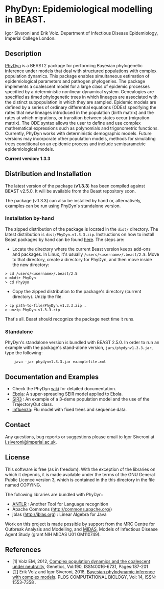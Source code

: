 # PhyDyn: Epidemiological modelling in BEAST.

Igor Siveroni and Erik Volz.
Department of Infectious Disease Epidemiology, Imperial College London.

## Description
[PhyDyn](https://github.com/mrc-ide/PhyDyn/wiki) is a BEAST2 package for performing Bayesian phylogenetic inference under models that deal with structured populations with complex population dynamics.
This package enables simultaneous estimation of epidemiological parameters and pathogen phylogenies. The package implements a coalescent model for a large class of epidemic processes specified by a deterministic nonlinear dynamical system. Genealogies are specified as timed phylogenetic trees in which lineages are associated with the distinct subpopulation in which they are sampled. Epidemic models are defined by a series of ordinary differential equations (ODEs) specifying the rates that new lineages introduced in the population (birth matrix) and the rates at which migrations, or transition between states occur (migration matrix). The ODE syntax allows the user to define and use complex mathematical expressions such as  polynomials and trigonometric functions. Currently, PhyDyn works with deterministic demographic models. Future versions may incorporate other population models, methods for simulating trees conditional on an epidemic process and include semiparametric epidemiological models.

**Current version: 1.3.3**

## Distribution and Installation

The latest version of the package (**v1.3.3**) has been compiled against BEAST v2.5.0. It will be available from the Beast repository soon.

The package (v.1.3.3) can also be installed by hand or, alternatively, examples can be run using  PhyDyn's standalone version.

### Installation by-hand
The zipped distribution of the package is located in the `dist/` directory. The latest distribution is `dist/PhyDyn.v1.3.3.zip`.
Instructions on how to install Beast packages by hand can be found [here](https://www.beast2.org/managing-packages/). The steps are:
* Locate the directory where the current Beast version  keeps add-ons and packages. In Linux, it's usually `/users/<username>/.beast/2.5`. Move to that directory, create a directory for PhyDyn, and then move inside the new directory:
```
> cd /users/<username>/.beast/2.5
> mkdir PhyDyn
> cd PhyDyn
```
* Copy the zipped distribution to the package's directory (current directory). Unzip the file.
```
> cp path-to-file/PhyDyn.v1.3.3.zip .
> unzip PhyDyn.v1.3.3.zip
```
That's all. Beast should recognize the package next time it runs.


### Standalone

PhyDyn's standalone version is bundled with BEAST 2.5.0.
In order to run an example with the package's stand-alone version, `jars/phydynv1.3.3.jar`, type the following:
```
    java -jar phydynv1.3.3.jar examplefile.xml
```


## Documentation and Examples

* Check the PhyDyn [wiki](https://github.com/mrc-ide/PhyDyn/wiki) for detailed documentation.
* [Ebola](https://github.com/mrc-ide/PhyDyn/wiki/Ebola-Example): A super-spreading SEIR model applied to Ebola.
* [SIR3](examples/SIR3) : An example of a 3-deme population model and the use of the TrajectoryOut class.
* [Influenza](https://github.com/mrc-ide/PhyDyn/wiki/Influenza-Example ): Flu model with fixed trees and sequence data.


## Contact

Any questions, bug reports or suggestions please email to Igor Siveroni at i.siveroni@imperial.ac.uk.

## License

This software is free (as in freedom). With the exception of the libraries on which it depends, it is made available under the terms of the GNU General Public Licence version 3, which is contained in the this directory in the file named COPYING.

The following libraries are bundled with PhyDyn:

* [ANTLR](http://www.antlr.org/) : Another Tool for Language recognition
* Apache Commons (http://commons.apache.org/)
* jblas (http://jblas.org) : Linear Algebra for Java

Work on this project is made possible by support from the MRC Centre for Outbreak Analysis and Modelling, and [MIDAS](http://www.epimodels.org/), Models of Infectious Disease Agent Study (grant NIH MIDAS U01 GM110749).


## References
* [1] Volz EM, 2012, [Complex population dynamics and the coalescent under neutrality](http://www.genetics.org/content/190/1/187), Genetics, Vol:190, ISSN:0016-6731, Pages:187-201
* [2] Erik Volz and Igor Siveroni, 2018, [Bayesian phylodynamic inference with complex models](https://journals.plos.org/ploscompbiol/article?id=10.1371/journal.pcbi.1006546). PLOS COMPUTATIONAL BIOLOGY, Vol: 14, ISSN: 1553-7358 .

